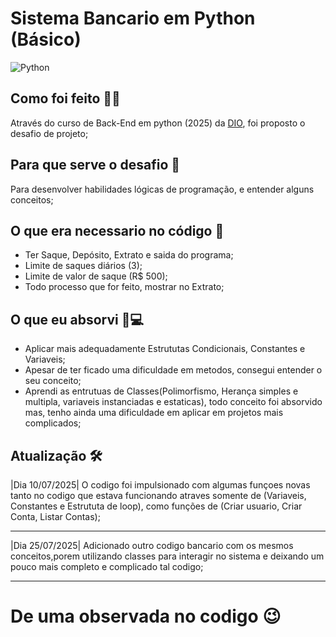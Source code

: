 # Sistema Bancario em Python (Básico)
![Python](https://img.shields.io/badge/python-3670A0?style=for-the-badge&logo=python&logoColor=ffdd54)

## Como foi feito 👨‍💻
Através do curso de Back-End em python (2025) da [DIO](https://web.dio.me/track/santander-2025-python-back-end), foi proposto o desafio de projeto;

## Para que serve o desafio 🧠
Para desenvolver habilidades lógicas de programação, e entender alguns conceitos;

## O que era necessario no código 📖
- Ter Saque, Depósito, Extrato e saida do programa;
- Limite de saques diários (3);
- Limite de valor de saque (R$ 500);
- Todo processo que for feito, mostrar no Extrato;

## O que eu absorvi 🧑💻
- Aplicar mais adequadamente Estrututas Condicionais, Constantes e Variaveis;
- Apesar de ter ficado uma dificuldade em metodos, consegui entender o seu conceito;
- Aprendi as entrutuas de Classes(Polimorfismo, Herança simples e multipla, variaveis instanciadas e estaticas), todo conceito foi absorvido mas, tenho ainda uma dificuldade em aplicar em projetos mais complicados; 

## Atualização 🛠
|Dia 10/07/2025| O codigo foi impulsionado com algumas funçoes novas tanto no codigo que estava funcionando atraves somente de (Variaveis, Constantes e Estrututa de loop), como funções de (Criar usuario, Criar Conta, Listar Contas);
 ______________
|Dia 25/07/2025| Adicionado outro codigo bancario com os mesmos conceitos,porem utilizando classes para interagir no sistema e deixando um pouco mais completo e complicado tal codigo;
________________
# De uma observada no codigo 😉
